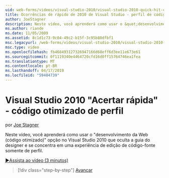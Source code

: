 ```yaml
---
uid: web-forms/videos/visual-studio-2010/visual-studio-2010-quick-hit-code-optimized-profile
title: Ocorrências de rápido de 2010 de Visual Studio - perfil de código otimizado | Microsoft Docs
author: JoeStagner
description: Neste vídeo, você aprenderá como usar o &quot;desenvolvimento da Web (código otimizado)&quot; opção no Visual Studio 2010 que oculta a guia designer de perfil e...
ms.author: riande
ms.date: 11/05/2009
ms.assetid: 8c1d1c73-9c04-49c2-b15f-3c95b80dfbf1
msc.legacyurl: /web-forms/videos/visual-studio-2010/visual-studio-2010-quick-hit-code-optimized-profile
msc.type: video
ms.openlocfilehash: fb468493127326947166d68eff6d3ee11e673e61
ms.sourcegitcommit: 0f1119340e4464720cfd16d0ff15764746ea1fea
ms.translationtype: MT
ms.contentlocale: pt-BR
ms.lasthandoff: 04/17/2019
ms.locfileid: "59404739"
---
```

# <a name="visual-studio-2010-quick-hit---code-optimized-profile"></a>Visual Studio 2010 "Acertar rápida" - código otimizado de perfil

por [Joe Stagner](https://github.com/JoeStagner)

Neste vídeo, você aprenderá como usar o &quot;desenvolvimento da Web (código otimizado)&quot; opção no Visual Studio 2010 que oculta a guia do designer e se concentra em uma experiência de edição de código-fonte somente de perfil. 

[&#9654;Assista ao vídeo (3 minutos)](https://channel9.msdn.com/Blogs/ASP-NET-Site-Videos/visual-studio-2010-quick-hit-code-optimized-profile)

> [!div class="step-by-step"]
> [Avançar](visual-studio-2010-quick-hit-code-search-view-hierarchy.md)
